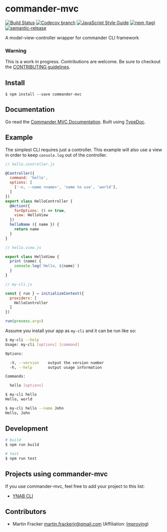 # commander-mvc

[![Build Status](https://travis-ci.org/Towerism/commander-mvc.svg?branch=master)](https://travis-ci.org/Towerism/commander-mvc)
[![Codecov branch](https://img.shields.io/codecov/c/github/towerism/commander-mvc/master.svg)](https://codecov.io/gh/Towerism/commander-mvc)
[![JavaScript Style Guide](https://img.shields.io/badge/code_style-standard-brightgreen.svg)](https://standardjs.com)
[![npm (tag)](https://img.shields.io/npm/v/commander-mvc/latest.svg)](https://www.npmjs.com/package/commander-mvc)
[![semantic-release](https://img.shields.io/badge/%20%20%F0%9F%93%A6%F0%9F%9A%80-semantic--release-e10079.svg)](https://github.com/semantic-release/semantic-release)

A model-view-controller wrapper for commander CLI framework

### Warning

This is a work in progress. Contributions are welcome. Be sure to checkout the [CONTRIBUTING guidelines](.github/CONTRIBUTING.md).

## Install

```
$ npm install --save commander-mvc
```

## Documentation

Go read the [Commander MVC Documentation](https://towerism.github.io/commander-mvc). Built using [TypeDoc](https://github.com/TypeStrong/typedoc).

## Example

The simplest CLI requires just a controller. This example will
also use a view in order to keep `console.log` out of the controller.

``` javascript
// hello.controller.js

@Controller({
  command: 'hello',
  options: [
    ['-n, --name <name>', 'name to use', 'world'],
  ]
})
export class HelloController {
  @Action({
    forOptions: () => true,
    view: HelloView
  })
  helloName ({ name }) {
    return name
  }
}
```

``` javascript
// hello.view.js

export class HelloView {
  print (name) {
    console.log(`Hello, ${name}`)
  }
}
```

``` javascript
// my-cli.js

const { run } = initializeContext({
  providers: [
    HelloController
  ]
})

run(process.argv)
```

Assume you install your app as `my-cli` and it can be run like so:

``` bash
$ my-cli --help
Usage: my-cli [options] [command]

Options:

  -V, --version    output the version number
  -h, --help       output usage information

Commands:

  hello [options]

$ my-cli hello
Hello, world

$ my-cli hello --name John
Hello, John
```

## Development

``` bash
# build
$ npm run build

# test
$ npm run test
```


## Projects using commander-mvc

If you use commander-mvc, feel free to add your project to this list:

- [YNAB CLI](https://www.github.com/towerism/ynab-cli)

## Contributors

- Martin Fracker <martin.frackerjr@gmail.com> (Affiliation: [Improving](https://www.improving.com))
